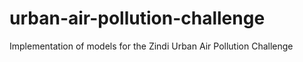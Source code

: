 # urban-air-pollution-challenge
Implementation of models for the Zindi Urban Air Pollution Challenge
